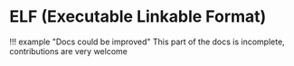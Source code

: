 # ELF (Executable Linkable Format)

!!! example "Docs could be improved"
    This part of the docs is incomplete, contributions are very welcome

<!-- TODO: Write a nice abstract -->

<!-- TODO: Explain the different eBPF related ELF sections -->
